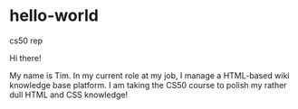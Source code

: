 # hello-world
cs50 rep

Hi there!

My name is Tim. In my current role at my job, I manage a HTML-based wiki knowledge base platform. I am taking the CS50 course to polish my rather dull HTML and CSS knowledge!
